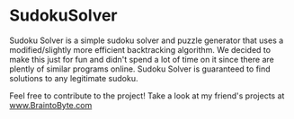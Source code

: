 # SudokuSolver

Sudoku Solver is a simple sudoku solver and puzzle generator that uses a modified/slightly more efficient backtracking algorithm. We decided to make this just for fun and didn't spend a lot of time on it since there are plently of similar programs online. Sudoku Solver is guaranteed to find solutions to any legitimate sudoku. 

Feel free to contribute to the project!
Take a look at my friend's projects at www.BraintoByte.com
